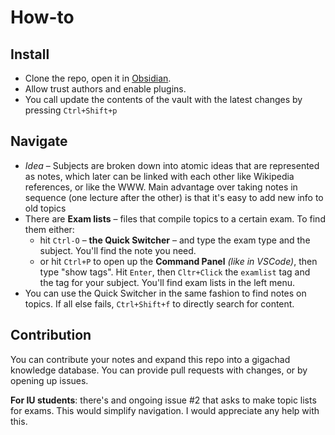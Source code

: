 # How-to
## Install
- Clone the repo, open it in [Obsidian](https://obsidian.md/).
- Allow trust authors and enable plugins.
- You call update the contents of the vault with the latest changes by pressing `Ctrl+Shift+p`
## Navigate
- *Idea* – Subjects are broken down into atomic ideas that are represented as notes, which later can be linked with each other like Wikipedia references, or like the WWW. Main advantage over taking notes in sequence (one lecture after the other) is that it's easy to add new info to old topics
- There are **Exam lists** – files that compile topics to a certain exam. To find them either:
	- hit `Ctrl-O` – **the Quick Switcher** – and type the exam type and the subject. You'll find the note you need. 
	- or hit `Ctrl+P` to open up the **Command Panel** *(like in VSCode)*, then type "show tags". Hit `Enter`, then `Cltr+Click` the `examlist` tag and the tag for your subject. You'll find exam lists in the left menu.
- You can use the Quick Switcher in the same fashion to find notes on topics. If all else fails, `Ctrl+Shift+f` to directly search for content.
## Contribution
You can contribute your notes and expand this repo into a gigachad knowledge database. You can provide pull requests with changes, or by opening up issues.

**For IU students**: there's and ongoing issue #2 that asks to make topic lists for exams. This would simplify navigation. I would appreciate any help with this.
